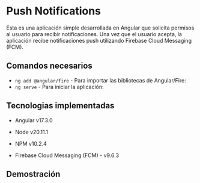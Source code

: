 # Push Notifications

Esta es una aplicación simple desarrollada en Angular que solicita permisos al usuario para recibir notificaciones. Una vez que el usuario acepta, la aplicación recibe notificaciones push utilizando Firebase Cloud Messaging (FCM).

## Comandos necesarios

- `ng add @angular/fire` - Para importar las bibliotecas de Angular/Fire:
- `ng serve` - Para iniciar la aplicación: 

## Tecnologias implementadas

- Angular v17.3.0
- Node v20.11.1 
- NPM v10.2.4

- Firebase Cloud Messaging (FCM) - v9.6.3




## Demostración

